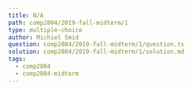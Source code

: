 ```yaml
---
title: N/A
path: comp2804/2019-fall-midterm/1
type: multiple-choice
author: Michiel Smid
question: comp2804/2019-fall-midterm/1/question.ts
solution: comp2804/2019-fall-midterm/1/solution.md
tags:
  - comp2804
  - comp2804-midterm
---
```

